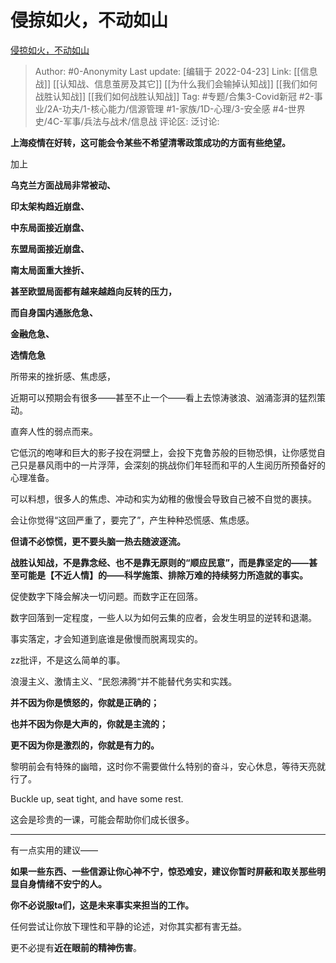 # 侵掠如火，不动如山
[侵掠如火，不动如山](https://zhuanlan.zhihu.com/p/503407750)

> Author: #0-Anonymity
> Last update: [编辑于 2022-04-23]
> Link: [[信息战]] [[认知战、信息茧房及其它]] [[为什么我们会输掉认知战]] [[我们如何战胜认知战]] [[我们如何战胜认知战]]
> Tag: #专题/合集3-Covid新冠 #2-事业/2A-功夫/1-核心能力/信源管理 #1-家族/1D-心理/3-安全感 #4-世界史/4C-军事/兵法与战术/信息战
> 评论区:
> 泛讨论:

**上海疫情在好转，这可能会令某些不希望清零政策成功的方面有些绝望。**

加上

**乌克兰方面战局非常被动、**

**印太架构趋近崩盘、**

**中东局面接近崩盘、**

**东盟局面接近崩盘、**

**南太局面重大挫折、**

**甚至欧盟局面都有越来越趋向反转的压力，**

**而自身国内通胀危急、**

**金融危急、**

**选情危急**

所带来的挫折感、焦虑感，

近期可以预期会有很多——甚至不止一个——看上去惊涛骇浪、汹涌澎湃的猛烈策动。

直奔人性的弱点而来。

它低沉的咆哮和巨大的影子投在洞壁上，会投下克鲁苏般的巨物恐惧，让你感觉自己只是暴风雨中的一片浮萍，会深刻的挑战你们年轻而和平的人生阅历所预备好的心理准备。

可以料想，很多人的焦虑、冲动和实为幼稚的傲慢会导致自己被不自觉的裹挟。

会让你觉得“这回严重了，要完了”，产生种种恐慌感、焦虑感。

**但请不必惊慌，更不要头脑一热去随波逐流。**

**战胜认知战，不是靠念经、也不是靠无原则的“顺应民意”，而是靠坚定的——甚至可能是【不近人情】的——科学施策、排除万难的持续努力所造就的事实。**

促使数字下降会解决一切问题。而数字正在回落。

数字回落到一定程度，一些人以为如何云集的应者，会发生明显的逆转和退潮。

事实落定，才会知道到底谁是傲慢而脱离现实的。

zz批评，不是这么简单的事。

浪漫主义、激情主义、“民怨沸腾“并不能替代务实和实践。

**并不因为你是愤怒的，你就是正确的；**

**也并不因为你是大声的，你就是主流的；**

**更不因为你是激烈的，你就是有力的。**

黎明前会有特殊的幽暗，这时你不需要做什么特别的奋斗，安心休息，等待天亮就行了。

Buckle up, seat tight, and have some rest.

这会是珍贵的一课，可能会帮助你们成长很多。

---

有一点实用的建议——

**如果一些东西、一些信源让你心神不宁，惊恐难安，建议你暂时屏蔽和取关那些明显自身情绪不安宁的人。**

**你不必说服ta们，这是未来事实来担当的工作。**

任何尝试让你放下理性和平静的论述，对你其实都有害无益。

更不必提有**近在眼前的精神伤害**。
